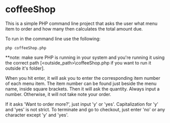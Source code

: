# coffeeShop
This is a simple PHP command line project that asks the user what menu item to order and how many then calculates the total amount due.

To run in the command line use the following:
```
php coffeeShop.php
```
**note: make sure PHP is running in your system and you're running it using the correct path [<outside_path>\coffeeShop.php if you want to run it outside it's folder].

When you hit enter, it will ask you to enter the corresponding item number of each menu item. The item number can be found just beside the menu name, inside square brackets.
Then it will ask the quantity. Always input a number. Otherwise, it will not take note your order.

If it asks 'Want to order more?', just input 'y' or 'yes'. Capitalization for 'y' and 'yes' is not strict. To terminate and go to checkout, just enter 'no' or any character except 'y' and 'yes'.
